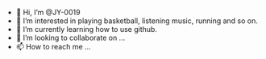 - 👋 Hi, I’m @JY-0019
- 👀 I’m interested in playing basketball, listening music, running and so on.
- 🌱 I’m currently learning how to use github.
- 💞️ I’m looking to collaborate on ...
- 📫 How to reach me ...

<!---
JY-0019/JY-0019 is a ✨ special ✨ repository because its `README.md` (this file) appears on your GitHub profile.
You can click the Preview link to take a look at your changes.
--->
